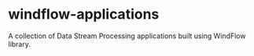 # windflow-applications
A collection of Data Stream Processing applications built using WindFlow library.
